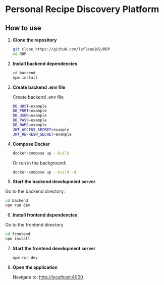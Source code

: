 <!-- # Personal Recipe Discovery Platform

## How to use

1. **Clone the repository**

   ```bash
   git clone https://github.com/laflame102/RDP
   cd RDP
   ```

2. **Install backend dependencies**

   ```bash
   cd backend
   npm install
   ```

3. **Create backend .env file**

   ```bash
   DB_HOST=example
   DB_PORT=example
   DB_USER=example
   DB_PASS=example
   DB_NAME=example
   JWT_ACCESS_SECRET=example
   JWT_REFRESH_SECRET=example
   ```

````

4. **Compose docker**

```bash
docker-compose up --build
```

or run it in the background

```bash
docker-compose up --build -d

```

4. **Forward port**

Run the development port

```bash
npm run dev
````

5. **Go to frontend folder and install dependencies**

   ```bash
   cd ..
   cd frontend
   npm install

   ```

6. **Run port**

   Run the development port

```bash
 npm run dev
```

7. **Open app link**

```bash
http://localhost:4000
```

 -->

# Personal Recipe Discovery Platform

## How to use

1. **Clone the repository**

   ```bash
   git clone https://github.com/laflame102/RDP
   cd RDP
   ```

2. **Install backend dependencies**

   ```bash
   cd backend
   npm install
   ```

3. **Create backend .env file**

   Create backend .env file

   ```bash
   DB_HOST=example
   DB_PORT=example
   DB_USER=example
   DB_PASS=example
   DB_NAME=example
   JWT_ACCESS_SECRET=example
   JWT_REFRESH_SECRET=example
   ```

4. **Compose Docker**

   ```bash
   docker-compose up --build
   ```

   Or run in the background:

   ```bash
   docker-compose up --build -d
   ```

5. **Start the backend development server**

Go to the backend directory:

```bash
cd backend
npm run dev
```

6. **Install frontend dependencies**

  Go to the frontend directory

   ```bash
   cd frontend
   npm install
   ```

7. **Start the frontend development server**

   ```bash
   npm run dev
   ```

8. **Open the application**

   Navigate to: [http://localhost:4000](http://localhost:4000)
